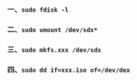 ### 一、`sudo fdisk -l`
### 二、`sudo umount /dev/sdx*`
### 三、`sudo mkfs.xxx /dev/sdx`
### 四、`sudo dd if=xxx.iso of=/dev/dex`

